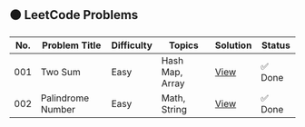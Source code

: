 ## 🟠 LeetCode Problems

| No. | Problem Title     | Difficulty | Topics          | Solution                                 | Status  |
| --- | ----------------- | ---------- | --------------- | ---------------------------------------- | ------- |
| 001 | Two Sum           | Easy       | Hash Map, Array | [View](./leetcode/001-two-sum)           | ✅ Done |
| 002 | Palindrome Number | Easy       | Math, String    | [View](./leetcode/002-palindrome-number) | ✅ Done |
